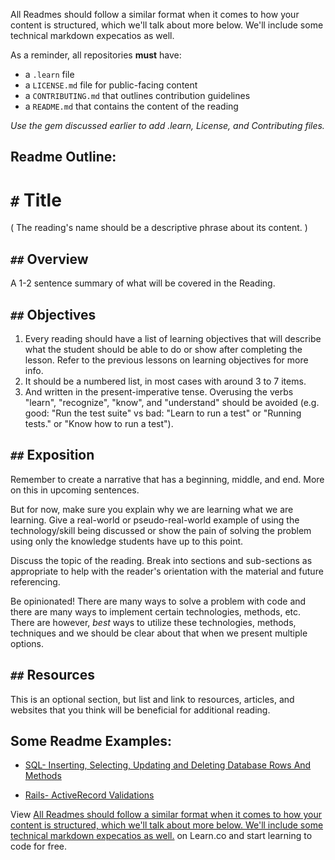 All Readmes should follow a similar format when it comes to how your content is structured, which we'll talk about more below. We'll include some technical markdown expecatios as well.

As a reminder, all repositories **must** have:

* a `.learn` file 
* a `LICENSE.md` file for public-facing content
* a `CONTRIBUTING.md` that outlines contribution guidelines 
* a `README.md` that contains the content of the reading

*Use the gem discussed earlier to add .learn, License, and Contributing files.*

## Readme Outline:


# `#` Title 

( The reading's name should be a descriptive phrase about its content. )

## `##` Overview

A 1-2 sentence summary of what will be covered in the Reading. 

## `##` Objectives

 1. Every reading should have a list of learning objectives that will describe what the student should be able to do or show after completing the lesson. Refer to the previous lessons on learning objectives for more info. 
 2. It should be a numbered list, in most cases with around 3 to 7 items.
 3. And written in the present-imperative tense. Overusing the verbs "learn", "recognize", "know", and "understand" should be avoided (e.g. good: "Run the test suite" vs bad: "Learn to run a test" or "Running tests." or "Know how to run a test").

## `##` Exposition

Remember to create a narrative that has a beginning, middle, and end. More on this in upcoming sentences.

But for now, make sure you explain why we are learning what we are learning. Give a real-world or pseudo-real-world example of using the technology/skill being discussed or show the pain of solving the problem using only the knowledge students have up to this point. 

Discuss the topic of the reading. Break into sections and sub-sections as appropriate to help with the reader's orientation with the material and future referencing.

Be opinionated! There are many ways to solve a problem with code and there are many ways to implement certain technologies, methods, etc. There are however, *best* ways to utilize these technologies, methods, techniques and we should be clear about that when we present multiple options. 

## `##` Resources

This is an optional section, but list and link to resources, articles, and websites that you think will be beneficial for additional reading.

## Some Readme Examples:

  * [SQL- Inserting, Selecting, Updating and Deleting Database Rows And Methods](https://github.com/learn-co-curriculum/sql-insert-select-update-code-along)
	
  * [Rails- ActiveRecord Validations](https://github.com/learn-co-curriculum/activerecord-validations-readme)
	
<p data-visibility='hidden'>View <a href='https://learn.co/lessons/readme-template' title='All Readmes should follow a similar format when it comes to how your content is structured, which we'll talk about more below. We'll include some technical markdown expecatios as well.'>All Readmes should follow a similar format when it comes to how your content is structured, which we'll talk about more below. We'll include some technical markdown expecatios as well.</a> on Learn.co and start learning to code for free.</p>


